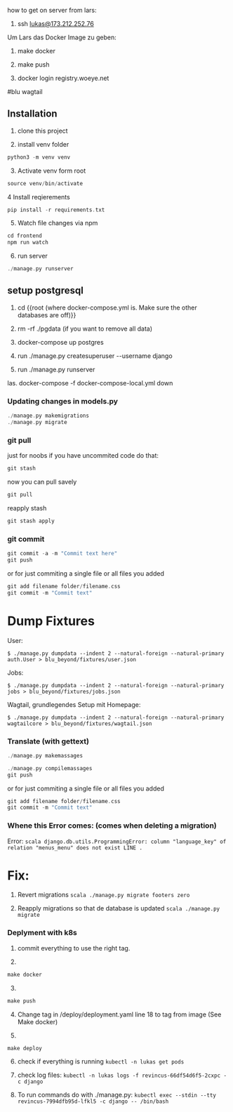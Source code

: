 how to get on server from lars:

1. ssh lukas@173.212.252.76


Um Lars das Docker Image zu geben:

1. make docker

2. make push

3. docker login registry.woeye.net

#blu wagtail



## Installation

1. clone this project


2. install venv folder

```scala
python3 -m venv venv
```

3. Activate venv form root

```scala
source venv/bin/activate
```

4 Install reqierements
```scala
pip install -r requirements.txt
```

5. Watch file changes via npm

```scala
cd frontend
npm run watch
```

6. run server

```scala
./manage.py runserver
```

## setup postgresql

1. cd {{root (where docker-compose.yml is. Make sure the other databases are off)}}
2. rm -rf ./pgdata (if you want to remove all data)

2. docker-compose up postgres

3. run ./manage.py createsuperuser --username django

4. run ./manage.py runserver

las. docker-compose -f docker-compose-local.yml down
### Updating changes in models.py

```scala
./manage.py makemigrations
./manage.py migrate
```

### git pull

just for noobs if you have uncommited code do that:

```scala
git stash
```
now you can pull savely

```scala
git pull
```
reapply stash

```scala
git stash apply
```
### git commit

```scala
git commit -a -m "Commit text here"
git push
```
or for just commiting a single file or all files you added
```scala
git add filename folder/filename.css
git commit -m "Commit text"
```

# Dump Fixtures

User:

    $ ./manage.py dumpdata --indent 2 --natural-foreign --natural-primary auth.User > blu_beyond/fixtures/user.json

Jobs:

    $ ./manage.py dumpdata --indent 2 --natural-foreign --natural-primary jobs > blu_beyond/fixtures/jobs.json

Wagtail, grundlegendes Setup mit Homepage:

    $ ./manage.py dumpdata --indent 2 --natural-foreign --natural-primary wagtailcore > blu_beyond/fixtures/wagtail.json


### Translate (with gettext)

```scala
./manage.py makemassages

./manage.py compilemassages
git push
```
or for just commiting a single file or all files you added
```scala
git add filename folder/filename.css
git commit -m "Commit text"
```

### Whene this Error comes: (comes when deleting a migration)
Error:
```scala django.db.utils.ProgrammingError: column "language_key" of relation "menus_menu" does not exist LINE .```

# Fix:
1. Revert migrations
```scala ./manage.py migrate footers zero```

1. Reapply migrations so that de database is updated
```scala ./manage.py migrate```


### Deplyment with k8s

1. commit everything to use the right tag.

2.
```scala
make docker
```
3.
```scala
make push
```
4. Change tag in /deploy/deployment.yaml line 18 to tag from image (See Make docker)

5.
```scala
make deploy
```

6. check if everything is running ```kubectl -n lukas get pods```

7. check log files: ```kubectl -n lukas logs -f revincus-66df54d6f5-2cxpc -c django```

8. To run commands do with ./manage.py: ```kubectl exec --stdin --tty revincus-7994dfb95d-lfkl5 -c django -- /bin/bash ```
